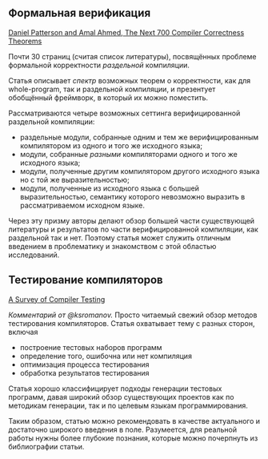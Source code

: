 ## Формальная верификация

[Daniel Patterson and Amal Ahmed, The Next 700 Compiler Correctness Theorems](https://dbp.io/pubs/2019/ccc/)

Почти 30 страниц (считая список литературы), посвящённых проблеме формальной корректности _раздельной_ компиляции.

Статья описывает _спектр_ возможных теорем о корректности, как для whole-program, так и раздельной компиляции, и презентует обобщённый фреймворк, в который их можно поместить.

Рассматриваются четыре возможных сеттинга верифицированной раздельной компиляции:

- раздельные модули, собранные одним и тем же верифицированным компилятором из одного и того же исходного языка;
- модули, собранные _разными_ компиляторами одного и того же исходного языка;
- модули, полученные другим компилятором другого исходного языка но с той же выразительностью;
- модули, полученные из исходного языка с большей выразительностью, семантику которого невозможно выразить в рассматриваемом исходном языке.

Через эту призму авторы делают обзор большей части существующей литературы и результатов по части
верифицированной компиляции, как раздельной так и нет. Поэтому статья может служить
отличным введением в проблематику и знакомством с этой областью исследований.

## Тестирование компиляторов

[A Survey of Compiler Testing](https://www.software-lab.org/publications/csur2019_compiler_testing.pdf)

_Комментарий от @ksromanov._ Просто читаемый свежий обзор методов тестирования компиляторов. Статья охватывает тему с разных сторон, включая

- построение тестовых наборов программ
- определение того, ошибочна или нет компиляция
- оптимизация процесса тестирования
- обработка результатов тестирования

Статья хорошо классифицирует подходы генерации тестовых программ, давая широкий обзор существующих проектов как по методикам генерации, так и по целевым языкам программирования.

Таким образом, статью можно рекомендовать в качестве актуального и достаточно широкого введения в поле. Разумеется, для реальной работы нужны более глубокие познания, которые можно почерпнуть из библиографии статьи.
